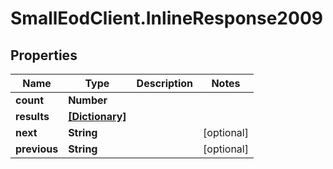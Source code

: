 # SmallEodClient.InlineResponse2009

## Properties

Name | Type | Description | Notes
------------ | ------------- | ------------- | -------------
**count** | **Number** |  | 
**results** | [**[Dictionary]**](Dictionary.md) |  | 
**next** | **String** |  | [optional] 
**previous** | **String** |  | [optional] 


